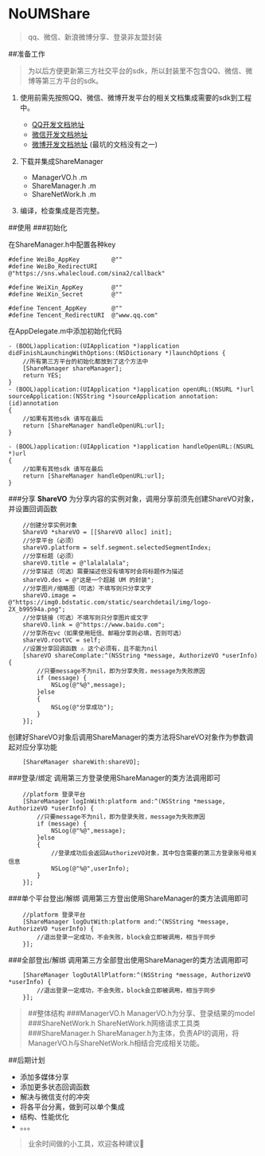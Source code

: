 # NoUMShare
> qq、微信、新浪微博分享、登录非友盟封装

##准备工作
> 为以后方便更新第三方社交平台的sdk，所以封装里不包含QQ、微信、微博等第三方平台的sdk。

1. 使用前需先按照QQ、微信、微博开发平台的相关文档集成需要的sdk到工程中。

	-  [QQ开发文档地址](http://wiki.open.qq.com/wiki/IOS_API调用说明)
	-  [微信开发文档地址](https://open.weixin.qq.com/cgi-bin/showdocument?action=dir_list&t=resource/res_list&verify=1&id=1417694084&token=4683a2e8ad1ac447ed5aa4557bf6f4758d76c908&lang=zh_CN)
	-  [微博开发文档地址](http://open.weibo.com/wiki/移动应用介绍) (最坑的文档没有之一)

2. 下载并集成ShareManager
	- ManagerVO.h .m
	- ShareManager.h .m
	- ShareNetWork.h .m

3. 编译，检查集成是否完整。

##使用
###初始化

在ShareManager.h中配置各种key

```objc
#define WeiBo_AppKey         @""
#define WeiBo_RedirectURI    @"https://sns.whalecloud.com/sina2/callback"

#define WeiXin_AppKey        @""
#define WeiXin_Secret        @""

#define Tencent_AppKey       @""
#define Tencent_RedirectURI  @"www.qq.com"
```
在AppDelegate.m中添加初始化代码

```objc
- (BOOL)application:(UIApplication *)application didFinishLaunchingWithOptions:(NSDictionary *)launchOptions {
    //所有第三方平台的初始化都放到了这个方法中
    [ShareManager shareManager];
    return YES;
}
- (BOOL)application:(UIApplication *)application openURL:(NSURL *)url sourceApplication:(NSString *)sourceApplication annotation:(id)annotation
{
	//如果有其他sdk 请写在最后
    return [ShareManager handleOpenURL:url];
}

- (BOOL)application:(UIApplication *)application handleOpenURL:(NSURL *)url
{
	//如果有其他sdk 请写在最后
    return [ShareManager handleOpenURL:url];
}
```

###分享
**ShareVO** 为分享内容的实例对象，调用分享前须先创建ShareVO对象，并设置回调函数

```objc
	//创建分享实例对象
    ShareVO *shareVO = [[ShareVO alloc] init];
    //分享平台（必须）
    shareVO.platform = self.segment.selectedSegmentIndex;
    //分享标题（必须）
    shareVO.title = @"lalalalala";
    //分享描述（可选）需要描述但没有填写时会将标题作为描述
    shareVO.des = @"这是一个超越 UM 的封装";
    //分享图片/缩略图（可选）不填写则只分享文字
    shareVO.image = @"https://img0.bdstatic.com/static/searchdetail/img/logo-2X_b99594a.png";
    //分享链接（可选）不填写则只分享图片或文字
    shareVO.link = @"https://www.baidu.com";
    //分享所在vc（如果使用短信、邮箱分享则必填，否则可选）
    shareVO.rootVC = self;
    //设置分享回调函数 ⚠️ 这个必须有，且不能为nil
    [shareVO shareComplate:^(NSString *message, AuthorizeVO *userInfo) {
    	//只要message不为nil，即为分享失败，message为失败原因
        if (message) {
            NSLog(@"%@",message);
        }else
        {
            NSLog(@"分享成功");
        }
    }];
```

创建好ShareVO对象后调用ShareManager的类方法将ShareVO对象作为参数调起对应分享功能

```objc
	[ShareManager shareWith:shareVO];
```

###登录/绑定
调用第三方登录使用ShareManager的类方法调用即可

```objc
	//platform 登录平台
	[ShareManager logInWith:platform and:^(NSString *message, 	AuthorizeVO *userInfo) {
		//只要message不为nil，即为登录失败，message为失败原因
        if (message) {
            NSLog(@"%@",message);
        }else
        {
        	//登录成功后会返回AuthorizeVO对象，其中包含需要的第三方登录账号相关信息
            NSLog(@"%@",userInfo);
        }
    }];
```

###单个平台登出/解绑
调用第三方登出使用ShareManager的类方法调用即可

```objc
	//platform 登录平台
	[ShareManager logOutWith:platform and:^(NSString *message, 	AuthorizeVO *userInfo) {
		//退出登录一定成功，不会失败，block会立即被调用，相当于同步
    }];
```

###全部登出/解绑
调用第三方全部登出使用ShareManager的类方法调用即可

```objc
	[ShareManager logOutAllPlatform:^(NSString *message, AuthorizeVO *userInfo) {
        //退出登录一定成功，不会失败，block会立即被调用，相当于同步
    }];
```

> ##整体结构
###ManagerVO.h
ManagerVO.h为分享、登录结果的model
###ShareNetWork.h
ShareNetWork.h网络请求工具类
###ShareManager.h
ShareManager.h为主体，负责API的调用，将ManagerVO.h与ShareNetWork.h相结合完成相关功能。

##后期计划
- 添加多媒体分享
- 添加更多状态回调函数
- 解决与微信支付的冲突
- 将各平台分离，做到可以单个集成
- 结构、性能优化
- 。。。

> 业余时间做的小工具，欢迎各种建议👏